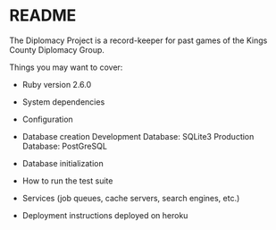 # README

The Diplomacy Project is a record-keeper for past games of the Kings County Diplomacy Group.

Things you may want to cover:

* Ruby version 2.6.0

* System dependencies

* Configuration

* Database creation
  Development Database: SQLite3
  Production Database: PostGreSQL

* Database initialization

* How to run the test suite

* Services (job queues, cache servers, search engines, etc.)

* Deployment instructions
  deployed on heroku
